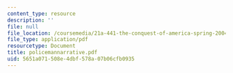 ```yaml
---
content_type: resource
description: ''
file: null
file_location: /coursemedia/21a-441-the-conquest-of-america-spring-2004/5651a071508e4dbf578a07b06cfb0935_policemannarrative.pdf
file_type: application/pdf
resourcetype: Document
title: policemannarrative.pdf
uid: 5651a071-508e-4dbf-578a-07b06cfb0935
---
```

